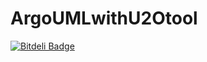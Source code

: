 # ArgoUMLwithU2Otool


[![Bitdeli Badge](https://d2weczhvl823v0.cloudfront.net/ZYMoridae/argoumlwithu2otool/trend.png)](https://bitdeli.com/free "Bitdeli Badge")

